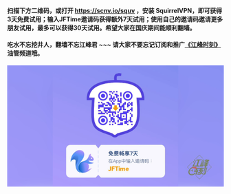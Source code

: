 #### 扫描下方二维码，或打开 https://scnv.io/squv ，安装 SquirrelVPN，即可获得3天免费试用；输入JFTime邀请码获得额外7天试用；使用自己的邀请码邀请更多朋友试用，最多可以获得30天试用。希望大家在国庆期间能顺利翻墙。

#### 吃水不忘挖井人，翻墙不忘江峰君 ~~~ 请大家不要忘记订阅和推广[《江峰时刻》](https://www.youtube.com/channel/UCa6ERCDt3GzkvLye32ar89w)油管频道哦。

<img src='squirrelvpn.png' width='600px'/>

<img src='http://gfw-breaker.win/squirrelvpn.md' width='0px' height='0px'/>
